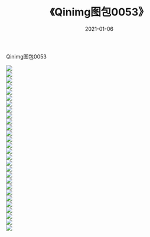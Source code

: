 ﻿---
layout: post
title:  《Qinimg图包0053》
date:   2021-01-06
img: http://imgx.orgx.ga/Qinimg图包/Qinimg图包0053/000.jpg
categories: [美女, 清纯, 唯美]
---

Qinimg图包0053

 ![](http://imgx.orgx.ga/Qinimg图包/Qinimg图包0053/001.jpg) <br>![](http://imgx.orgx.ga/Qinimg图包/Qinimg图包0053/002.jpg) <br>![](http://imgx.orgx.ga/Qinimg图包/Qinimg图包0053/003.jpg) <br>![](http://imgx.orgx.ga/Qinimg图包/Qinimg图包0053/004.jpg) <br>![](http://imgx.orgx.ga/Qinimg图包/Qinimg图包0053/005.jpg) <br>![](http://imgx.orgx.ga/Qinimg图包/Qinimg图包0053/006.jpg) <br>![](http://imgx.orgx.ga/Qinimg图包/Qinimg图包0053/007.jpg) <br>![](http://imgx.orgx.ga/Qinimg图包/Qinimg图包0053/008.jpg) <br>![](http://imgx.orgx.ga/Qinimg图包/Qinimg图包0053/009.jpg) <br>![](http://imgx.orgx.ga/Qinimg图包/Qinimg图包0053/010.jpg) <br>![](http://imgx.orgx.ga/Qinimg图包/Qinimg图包0053/011.jpg) <br>![](http://imgx.orgx.ga/Qinimg图包/Qinimg图包0053/012.jpg) <br>![](http://imgx.orgx.ga/Qinimg图包/Qinimg图包0053/013.jpg) <br>![](http://imgx.orgx.ga/Qinimg图包/Qinimg图包0053/014.jpg) <br>![](http://imgx.orgx.ga/Qinimg图包/Qinimg图包0053/015.jpg) <br>![](http://imgx.orgx.ga/Qinimg图包/Qinimg图包0053/016.jpg) <br>![](http://imgx.orgx.ga/Qinimg图包/Qinimg图包0053/017.jpg) <br>![](http://imgx.orgx.ga/Qinimg图包/Qinimg图包0053/018.jpg) <br>![](http://imgx.orgx.ga/Qinimg图包/Qinimg图包0053/019.jpg) <br>![](http://imgx.orgx.ga/Qinimg图包/Qinimg图包0053/020.jpg) <br>![](http://imgx.orgx.ga/Qinimg图包/Qinimg图包0053/021.jpg) <br>![](http://imgx.orgx.ga/Qinimg图包/Qinimg图包0053/022.jpg) <br>![](http://imgx.orgx.ga/Qinimg图包/Qinimg图包0053/023.jpg) <br>![](http://imgx.orgx.ga/Qinimg图包/Qinimg图包0053/024.jpg) <br>![](http://imgx.orgx.ga/Qinimg图包/Qinimg图包0053/025.jpg) <br>![](http://imgx.orgx.ga/Qinimg图包/Qinimg图包0053/026.jpg) <br>![](http://imgx.orgx.ga/Qinimg图包/Qinimg图包0053/027.jpg) <br>![](http://imgx.orgx.ga/Qinimg图包/Qinimg图包0053/028.jpg) <br>